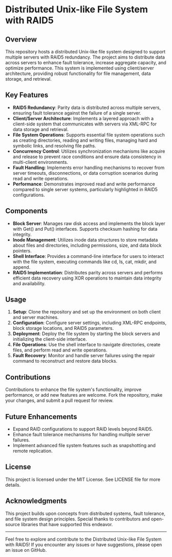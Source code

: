 # Distributed Unix-like File System with RAID5

## Overview
This repository hosts a distributed Unix-like file system designed to support multiple servers with RAID5 redundancy. The project aims to distribute data across servers to enhance fault tolerance, increase aggregate capacity, and optimize performance. This system is implemented using client/server architecture, providing robust functionality for file management, data storage, and retrieval.

## Key Features
- **RAID5 Redundancy**: Parity data is distributed across multiple servers, ensuring fault tolerance against the failure of a single server.
- **Client/Server Architecture**: Implements a layered approach with a client-side system that communicates with servers via XML-RPC for data storage and retrieval.
- **File System Operations**: Supports essential file system operations such as creating directories, reading and writing files, managing hard and symbolic links, and resolving file paths.
- **Concurrency Control**: Utilizes synchronization mechanisms like acquire and release to prevent race conditions and ensure data consistency in multi-client environments.
- **Fault Handling**: Implements error handling mechanisms to recover from server timeouts, disconnections, or data corruption scenarios during read and write operations.
- **Performance**: Demonstrates improved read and write performance compared to single server systems, particularly highlighted in RAID5 configurations.

## Components
- **Block Server**: Manages raw disk access and implements the block layer with Get() and Put() interfaces. Supports checksum hashing for data integrity.
- **Inode Management**: Utilizes inode data structures to store metadata about files and directories, including permissions, size, and data block pointers.
- **Shell Interface**: Provides a command-line interface for users to interact with the file system, executing commands like cd, ls, cat, mkdir, and append.
- **RAID5 Implementation**: Distributes parity across servers and performs efficient data recovery using XOR operations to maintain data integrity and availability.

## Usage
1. **Setup**: Clone the repository and set up the environment on both client and server machines.
2. **Configuration**: Configure server settings, including XML-RPC endpoints, block storage locations, and RAID5 parameters.
3. **Deployment**: Deploy the file system by starting the block servers and initializing the client-side interface.
4. **File Operations**: Use the shell interface to navigate directories, create files, and perform read and write operations.
5. **Fault Recovery**: Monitor and handle server failures using the repair command to reconstruct and restore data blocks.

## Contributions
Contributions to enhance the file system's functionality, improve performance, or add new features are welcome. Fork the repository, make your changes, and submit a pull request for review.

## Future Enhancements
- Expand RAID configurations to support RAID levels beyond RAID5.
- Enhance fault tolerance mechanisms for handling multiple server failures.
- Implement advanced file system features such as snapshotting and remote replication.

## License
This project is licensed under the MIT License. See LICENSE file for more details.

## Acknowledgments
This project builds upon concepts from distributed systems, fault tolerance, and file system design principles. Special thanks to contributors and open-source libraries that have supported this endeavor.

---

Feel free to explore and contribute to the Distributed Unix-like File System with RAID5! If you encounter any issues or have suggestions, please open an issue on GitHub.
